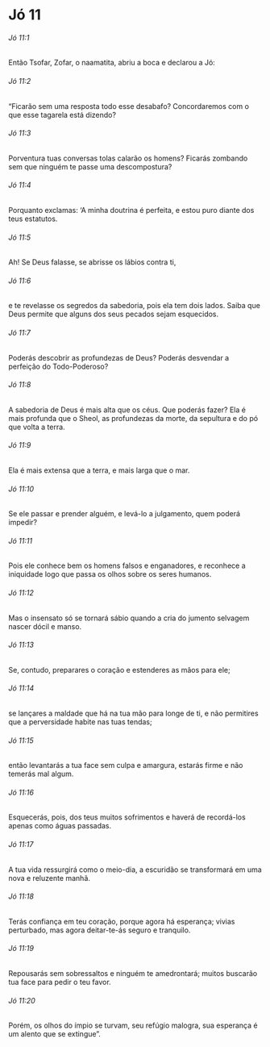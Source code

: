 # Jó 11

###### Jó 11:1

Então Tsofar, Zofar, o naamatita, abriu a boca e declarou a Jó:

###### Jó 11:2

“Ficarão sem uma resposta todo esse desabafo? Concordaremos com o que esse tagarela está dizendo?

###### Jó 11:3

Porventura tuas conversas tolas calarão os homens? Ficarás zombando sem que ninguém te passe uma descompostura?

###### Jó 11:4

Porquanto exclamas: ‘A minha doutrina é perfeita, e estou puro diante dos teus estatutos.

###### Jó 11:5

Ah! Se Deus falasse, se abrisse os lábios contra ti,

###### Jó 11:6

e te revelasse os segredos da sabedoria, pois ela tem dois lados. Saiba que Deus permite que alguns dos seus pecados sejam esquecidos.

###### Jó 11:7

Poderás descobrir as profundezas de Deus? Poderás desvendar a perfeição do Todo-Poderoso?

###### Jó 11:8

A sabedoria de Deus é mais alta que os céus. Que poderás fazer? Ela é mais profunda que o Sheol, as profundezas da morte, da sepultura e do pó que volta a terra.

###### Jó 11:9

Ela é mais extensa que a terra, e mais larga que o mar.

###### Jó 11:10

Se ele passar e prender alguém, e levá-lo a julgamento, quem poderá impedir?

###### Jó 11:11

Pois ele conhece bem os homens falsos e enganadores, e reconhece a iniquidade logo que passa os olhos sobre os seres humanos.

###### Jó 11:12

Mas o insensato só se tornará sábio quando a cria do jumento selvagem nascer dócil e manso.

###### Jó 11:13

Se, contudo, preparares o coração e estenderes as mãos para ele;

###### Jó 11:14

se lançares a maldade que há na tua mão para longe de ti, e não permitires que a perversidade habite nas tuas tendas;

###### Jó 11:15

então levantarás a tua face sem culpa e amargura, estarás firme e não temerás mal algum.

###### Jó 11:16

Esquecerás, pois, dos teus muitos sofrimentos e haverá de recordá-los apenas como águas passadas.

###### Jó 11:17

A tua vida ressurgirá como o meio-dia, a escuridão se transformará em uma nova e reluzente manhã.

###### Jó 11:18

Terás confiança em teu coração, porque agora há esperança; vivias perturbado, mas agora deitar-te-ás seguro e tranquilo.

###### Jó 11:19

Repousarás sem sobressaltos e ninguém te amedrontará; muitos buscarão tua face para pedir o teu favor.

###### Jó 11:20

Porém, os olhos do ímpio se turvam, seu refúgio malogra, sua esperança é um alento que se extingue”.

